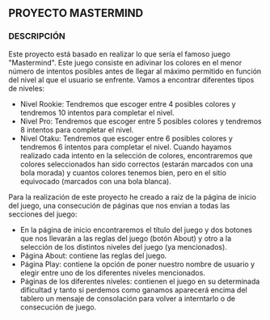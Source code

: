 ## PROYECTO MASTERMIND
### DESCRIPCIÓN
Este proyecto está basado en realizar lo que sería el famoso juego "Mastermind". Este juego consiste en adivinar los colores en el menor número de intentos posibles antes de llegar al máximo permitido en función del nivel al que el usuario se enfrente.
Vamos a encontrar diferentes tipos de niveles:
- Nivel Rookie: Tendremos que escoger entre 4 posibles colores y tendremos 10 intentos para completar el nivel.
- Nivel Pro: Tendremos que escoger entre 5 posibles colores y tendremos 8 intentos para completar el nivel.
- Nivel Otaku: Tendremos que escoger entre 6 posibles colores y tendremos 6 intentos para completar el nivel.
Cuando hayamos realizado cada intento en la selección de colores, encontraremos que colores seleccionados han sido correctos (estarán marcados con una bola morada) y cuantos colores tenemos bien, pero en el sitio equivocado (marcados con una bola blanca).

Para la realización de este proyecto he creado a raiz de la página de inicio del juego, una consecución de páginas que nos envian a todas las secciones del juego:
- En la página de inicio encontraremos el título del juego y dos botones que nos llevarán a las reglas del juego (botón About) y otro a la selección de los distintos niveles del juego (ya mencionados).
- Página About: contiene las reglas del juego.
- Página Play: contiene la opción de poner nuestro nombre de usuario y elegir entre uno de los diferentes niveles mencionados.
- Páginas de los diferentes niveles: contienen el juego en su determinada dificultad y tanto si perdemos como ganamos aparecerá encima del tablero un mensaje de consolación para volver a interntarlo o de consecución de juego.